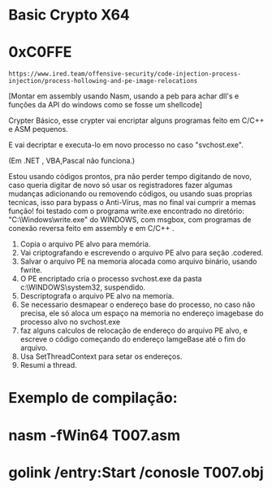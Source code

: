 # Basic Crypto X64
# 0xC0FFE
    https://www.ired.team/offensive-security/code-injection-process-injection/process-hollowing-and-pe-image-relocations

[Montar em assembly usando Nasm, usando a peb para achar dll's e funções da API do windows como se fosse um shellcode]

Crypter Básico, esse crypter vai encriptar alguns programas feito em C/C++ e ASM pequenos.

E vai decriptar e executa-lo em novo processo no caso "svchost.exe".

(Em .NET , VBA,Pascal não funciona.)

Estou usando códigos prontos, pra não perder tempo digitando de novo, caso queria digitar de novo só usar os registradores fazer algumas mudanças adicionando ou removendo códigos, ou usando suas proprias tecnicas, isso para bypass o Anti-Vírus, mas no final vai cumprir a memas função!
foi testado com o programa write.exe encontrado no diretório: "C:\Windows\write.exe" do WINDOWS, com msgbox, com programas de conexão reversa feito em assembly e em C/C++ .

1. Copia o arquivo PE alvo para memória.
2. Vai criptografando e escrevendo o arquivo PE alvo para seção .codered.
3. Salvar o arquivo PE na memoria alocada como arquivo binário, usando fwrite.
4.  O PE encriptado cria o processo svchost.exe da pasta c:\WINDOWS\system32, suspendido.   
5. Descriptografa o arquivo PE alvo na memoria.
6. Se necessario desmapear o endereço base do processo, no caso não precisa, ele só aloca um espaço na memoria no endereço imagebase do processo alvo no svchost.exe
7. faz alguns calculos de relocação de endereço do arquivo PE alvo, e escreve o código começando do endereço IamgeBase até o fim do arquivo.
8. Usa SetThreadContext para setar os endereços.
9. Resumi a thread.  

# Exemplo de compilação:
# nasm -fWin64 T007.asm
# golink /entry:Start /conosle T007.obj


